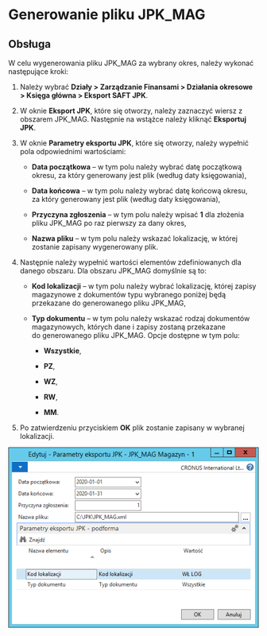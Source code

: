 # Generowanie pliku JPK\_MAG

## Obsługa

W celu wygenerowania pliku JPK\_MAG za wybrany okres, należy wykonać
następujące kroki:

1.  Należy wybrać **Działy \> Zarządzanie Finansami \> Działania
    okresowe \> Księga główna \> Eksport SAFT JPK**.

2.  W oknie **Eksport JPK**, które się otworzy, należy zaznaczyć wiersz
    z obszarem JPK\_MAG. Następnie na wstążce należy kliknąć **Eksportuj
    JPK**.

3.  W oknie **Parametry eksportu JPK**, które się otworzy, należy
    wypełnić pola odpowiednimi wartościami:

    -   **Data początkowa** – w tym polu należy wybrać datę początkową
        okresu, za który generowany jest plik (według daty księgowania),
    
    -   **Data końcowa** – w tym polu należy wybrać datę końcową okresu,
        za który generowany jest plik (według daty księgowania),
    
    -   **Przyczyna zgłoszenia** – w tym polu należy wpisać **1**
        dla złożenia pliku JPK\_MAG po raz pierwszy za dany okres,
    
    -   **Nazwa pliku** – w tym polu należy wskazać lokalizację, w której
        zostanie zapisany wygenerowany plik.

4.  Następnie należy wypełnić wartości elementów zdefiniowanych dla
    danego obszaru. Dla obszaru JPK\_MAG domyślnie są to:

    -   **Kod lokalizacji** – w tym polu należy wybrać lokalizację, której
        zapisy magazynowe z dokumentów typu wybranego poniżej będą
        przekazane do generowanego pliku JPK\_MAG,
    
    -   **Typ dokumentu** – w tym polu należy wskazać rodzaj dokumentów
        magazynowych, których dane i zapisy zostaną przekazane
        do generowanego pliku JPK\_MAG. Opcje dostępne w tym polu:
    
        -   **Wszystkie**,
        
        -   **PZ**,
        
        -   **WZ**,
        
        -   **RW**,
        
        -   **MM**.

5.  Po zatwierdzeniu przyciskiem **OK** plik zostanie zapisany w
    wybranej lokalizacji.

  ![](media/image515.png)